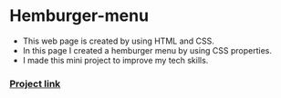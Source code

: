 # Hemburger-menu

- This web page is created by using HTML and CSS.
- In this page I created a hemburger menu by using CSS properties.
- I made this mini project to improve my tech skills.

### [Project link](https://zaid78602.github.io/Hemburger-menu/)
